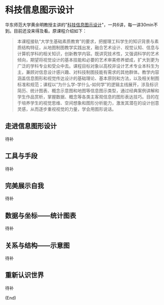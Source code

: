 # 科技信息图示设计

华东师范大学黄余明教授主讲的"[科技信息图示设计](https://www.icourses.cn/web/sword/portal/videoDetail?courseId=1013d845-1344-1000-b974-22f745f72788#/?resId=10195dd1-1344-1000-bbd7-22f745f72788)"，一共6讲，每一讲30min不到。目前还没来得及看。原课程介绍如下：

>本课程接轨“大学生基础素质教育”的要求，把握理工科学生的知识背景与素质结构特征，从地图制图教学实践出发，融合艺术设计、视觉认知、信息与计算机学科的相关知识，创新教学内容。既讲究技术性，又强调科学的艺术倾向，期望将视觉设计的基本技能和必要的艺术审美修养塑成，扩大到更为广泛的学科专业和受众中去。课程目标对象以高校非设计艺术专业本科生为主，兼顾对信息设计感兴趣、对科技制图技能有需求的其他群体。教学内容涵盖信息图形和视觉传达设计的基础理论、基本原则和方法，以及相关制图标准和规范；课程以“为什么学-学什么-如何学”的逻辑主线展开，涉及标识简历、统计图表、概念示意图和地图等信息图示类型，通过经典案例讲解和学生作品赏析，掌握数据、概念等各类主客观信息的图形表达技巧。目的在于培养学生的视觉思维、空间想象和图形分析能力，激发其潜在的设计创意灵感，从而逐步重视视觉的力量，学会用图形说话。

## 走进信息图形设计

待补

## 工具与手段

待补

## 完美展示自我

待补

## 数据与坐标——统计图表

待补

## 关系与结构——示意图

待补

## 重新认识世界

待补

(End)